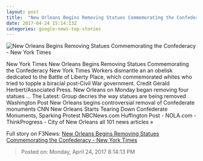 ```yaml
---
layout: post
title:  "New Orleans Begins Removing Statues Commemorating the Confederacy - New York Times"
date: 2017-04-24 15:14:13Z
categories: google-news-top-stories
---
```


![New Orleans Begins Removing Statues Commemorating the Confederacy - New York Times](https://static01.nyt.com/images/2017/04/24/us/25xp-statues2/25xp-statues2-facebookJumbo.jpg)

New York Times New Orleans Begins Removing Statues Commemorating the Confederacy New York Times Workers dismantle an an obelisk dedicated to the Battle of Liberty Place, which commemorated whites who tried to topple a biracial post-Civil War government. Credit Gerald Herbert/Associated Press. New Orleans on Monday began removing four statues ... The Latest: Group decries the way statues are being removed Washington Post New Orleans begins controversial removal of Confederate monuments CNN New Orleans Starts Tearing Down Confederate Monuments, Sparking Protest NBCNews.com Huffington Post - NOLA.com - ThinkProgress - City of New Orleans all 101 news articles »


Full story on F3News: [New Orleans Begins Removing Statues Commemorating the Confederacy - New York Times](http://www.f3nws.com/n/yJYXHF)

> Posted on: Monday, April 24, 2017 8:14:13 PM
